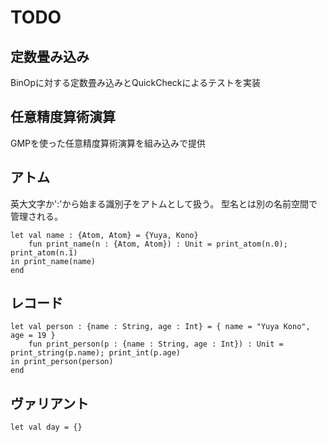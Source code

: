 # TODO

## 定数畳み込み
BinOpに対する定数畳み込みとQuickCheckによるテストを実装

## 任意精度算術演算
GMPを使った任意精度算術演算を組み込みで提供

## アトム

英大文字か':'から始まる識別子をアトムとして扱う。
型名とは別の名前空間で管理される。

```
let val name : {Atom, Atom} = {Yuya, Kono}
    fun print_name(n : {Atom, Atom}) : Unit = print_atom(n.0); print_atom(n.1)
in print_name(name)
end
```

## レコード

```
let val person : {name : String, age : Int} = { name = "Yuya Kono", age = 19 }
    fun print_person(p : {name : String, age : Int}) : Unit = print_string(p.name); print_int(p.age)
in print_person(person)
end
```

## ヴァリアント

```
let val day = {}

```
